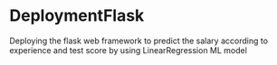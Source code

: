 # DeploymentFlask
Deploying the flask web framework to predict the salary according to experience and test score by using LinearRegression ML model

